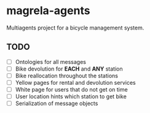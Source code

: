 # magrela-agents
Multiagents project for a bicycle management system.


## TODO

- [ ] Ontologies for all messages
- [ ] Bike devolution for **EACH** and **ANY** station
- [ ] Bike reallocation throughout the stations
- [ ] Yellow pages for rental and devolution services
- [ ] White page for users that do not get on time
- [ ] User location hints which station to get bike
- [ ] Serialization of message objects
